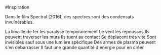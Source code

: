 #Inspiration 

Dans le film Spectral (2016), des spectres sont des condensats invulnérables.

La limaille de fer les paralyse temporairement
Le vent les repousses
Ils peuvent traverser les murs
Ils tuent au contact
Se déplacent très vite
Sont invisibles sauf sous une lumière spécifique
Des armes de plasma peuvent s'en débarrasser
Il faut une grande quantité d'énergie pour en créer